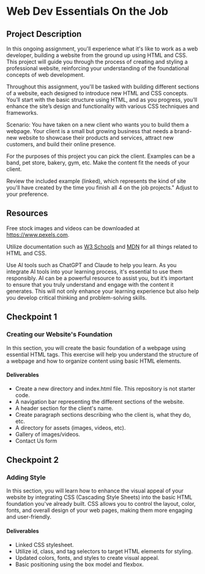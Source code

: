 # Web Dev Essentials On the Job

## Project Description

In this ongoing assignment, you'll experience what it's like to work as a web developer, building a website from the ground up using HTML and CSS. This project will guide you through the process of creating and styling a professional website, reinforcing your understanding of the foundational concepts of web development.

Throughout this assignment, you'll be tasked with building different sections of a website, each designed to introduce new HTML and CSS concepts. You’ll start with the basic structure using HTML, and as you progress, you’ll enhance the site’s design and functionality with various CSS techniques and frameworks.

Scenario: You have taken on a new client who wants you to build them a webpage. Your client is a small but growing business that needs a brand-new website to showcase their products and services, attract new customers, and build their online presence.

For the purposes of this project you can pick the client. Examples can be a band, pet store, bakery, gym, etc. Make the content fit the needs of your client.

Review the included example (linked), which represents the kind of site you'll have created by the time you finish all 4 on the job projects." Adjust to your preference.

## Resources

Free stock images and videos can be downloaded at https://www.pexels.com.

Utilize documentation such as [W3 Schools](https://www.w3schools.com/) and [MDN](https://developer.mozilla.org/en-US/) for all things related to HTML and CSS.

Use AI tools such as ChatGPT and Claude to help you learn. As you integrate AI tools into your learning process, it's essential to use them responsibly. AI can be a powerful resource to assist you, but it’s important to ensure that you truly understand and engage with the content it generates. This will not only enhance your learning experience but also help you develop critical thinking and problem-solving skills.

## Checkpoint 1

### Creating our Website's Foundation

In this section, you will create the basic foundation of a webpage using essential HTML tags. This exercise will help you understand the structure of a webpage and how to organize content using basic HTML elements.

#### Deliverables

- Create a new directory and index.html file. This repository is not starter code.
- A navigation bar representing the different sections of the website.
- A header section for the client's name.
- Create paragraph sections describing who the client is, what they do, etc.
- A directory for assets (images, videos, etc).
- Gallery of images/videos.
- Contact Us form

## Checkpoint 2

### Adding Style

In this section, you will learn how to enhance the visual appeal of your website by integrating CSS (Cascading Style Sheets) into the basic HTML foundation you've already built. CSS allows you to control the layout, color, fonts, and overall design of your web pages, making them more engaging and user-friendly.

#### Deliverables

- Linked CSS stylesheet.
- Utilize id, class, and tag selectors to target HTML elements for styling.
- Updated colors, fonts, and styles to create visual appeal.
- Basic positioning using the box model and flexbox.
